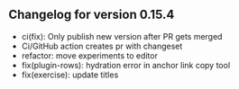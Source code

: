## Changelog for version 0.15.4
- ci(fix): Only publish new version after PR gets merged
- Ci/GitHub action creates pr with changeset
- refactor: move experiments to editor
- fix(plugin-rows): hydration error in anchor link copy tool
- fix(exercise): update titles

